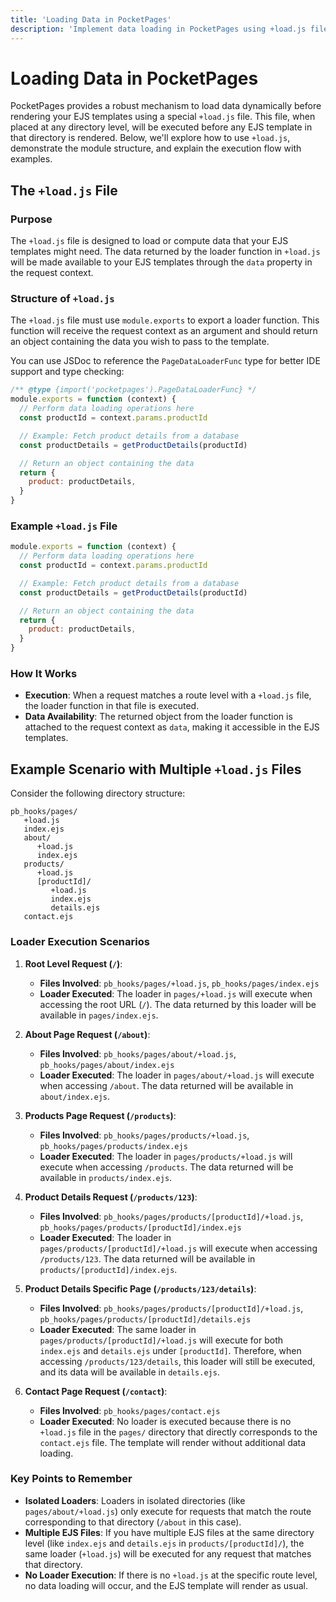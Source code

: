 ```yaml
---
title: 'Loading Data in PocketPages'
description: 'Implement data loading in PocketPages using +load.js files to fetch and compute data before template rendering. Files execute hierarchically based on route paths, with data accessible via the context object in EJS templates.'
---
```


# Loading Data in PocketPages

PocketPages provides a robust mechanism to load data dynamically before rendering your EJS templates using a special `+load.js` file. This file, when placed at any directory level, will be executed before any EJS template in that directory is rendered. Below, we'll explore how to use `+load.js`, demonstrate the module structure, and explain the execution flow with examples.

## The `+load.js` File

### Purpose

The `+load.js` file is designed to load or compute data that your EJS templates might need. The data returned by the loader function in `+load.js` will be made available to your EJS templates through the `data` property in the request context.

### Structure of `+load.js`

The `+load.js` file must use `module.exports` to export a loader function. This function will receive the request context as an argument and should return an object containing the data you wish to pass to the template.

You can use JSDoc to reference the `PageDataLoaderFunc` type for better IDE support and type checking:

```javascript
/** @type {import('pocketpages').PageDataLoaderFunc} */
module.exports = function (context) {
  // Perform data loading operations here
  const productId = context.params.productId

  // Example: Fetch product details from a database
  const productDetails = getProductDetails(productId)

  // Return an object containing the data
  return {
    product: productDetails,
  }
}
```

### Example `+load.js` File

```javascript
module.exports = function (context) {
  // Perform data loading operations here
  const productId = context.params.productId

  // Example: Fetch product details from a database
  const productDetails = getProductDetails(productId)

  // Return an object containing the data
  return {
    product: productDetails,
  }
}
```

### How It Works

- **Execution**: When a request matches a route level with a `+load.js` file, the loader function in that file is executed.
- **Data Availability**: The returned object from the loader function is attached to the request context as `data`, making it accessible in the EJS templates.

## Example Scenario with Multiple `+load.js` Files

Consider the following directory structure:

```
pb_hooks/pages/
   +load.js
   index.ejs
   about/
      +load.js
      index.ejs
   products/
      +load.js
      [productId]/
         +load.js
         index.ejs
         details.ejs
   contact.ejs
```

### Loader Execution Scenarios

1. **Root Level Request (`/`)**:

   - **Files Involved**: `pb_hooks/pages/+load.js`, `pb_hooks/pages/index.ejs`
   - **Loader Executed**: The loader in `pages/+load.js` will execute when accessing the root URL (`/`). The data returned by this loader will be available in `pages/index.ejs`.

2. **About Page Request (`/about`)**:

   - **Files Involved**: `pb_hooks/pages/about/+load.js`, `pb_hooks/pages/about/index.ejs`
   - **Loader Executed**: The loader in `pages/about/+load.js` will execute when accessing `/about`. The data returned will be available in `about/index.ejs`.

3. **Products Page Request (`/products`)**:

   - **Files Involved**: `pb_hooks/pages/products/+load.js`, `pb_hooks/pages/products/index.ejs`
   - **Loader Executed**: The loader in `pages/products/+load.js` will execute when accessing `/products`. The data returned will be available in `products/index.ejs`.

4. **Product Details Request (`/products/123`)**:

   - **Files Involved**: `pb_hooks/pages/products/[productId]/+load.js`, `pb_hooks/pages/products/[productId]/index.ejs`
   - **Loader Executed**: The loader in `pages/products/[productId]/+load.js` will execute when accessing `/products/123`. The data returned will be available in `products/[productId]/index.ejs`.

5. **Product Details Specific Page (`/products/123/details`)**:

   - **Files Involved**: `pb_hooks/pages/products/[productId]/+load.js`, `pb_hooks/pages/products/[productId]/details.ejs`
   - **Loader Executed**: The same loader in `pages/products/[productId]/+load.js` will execute for both `index.ejs` and `details.ejs` under `[productId]`. Therefore, when accessing `/products/123/details`, this loader will still be executed, and its data will be available in `details.ejs`.

6. **Contact Page Request (`/contact`)**:
   - **Files Involved**: `pb_hooks/pages/contact.ejs`
   - **Loader Executed**: No loader is executed because there is no `+load.js` file in the `pages/` directory that directly corresponds to the `contact.ejs` file. The template will render without additional data loading.

### Key Points to Remember

- **Isolated Loaders**: Loaders in isolated directories (like `pages/about/+load.js`) only execute for requests that match the route corresponding to that directory (`/about` in this case).
- **Multiple EJS Files**: If you have multiple EJS files at the same directory level (like `index.ejs` and `details.ejs` in `products/[productId]/`), the same loader (`+load.js`) will be executed for any request that matches that directory.
- **No Loader Execution**: If there is no `+load.js` at the specific route level, no data loading will occur, and the EJS template will render as usual.
